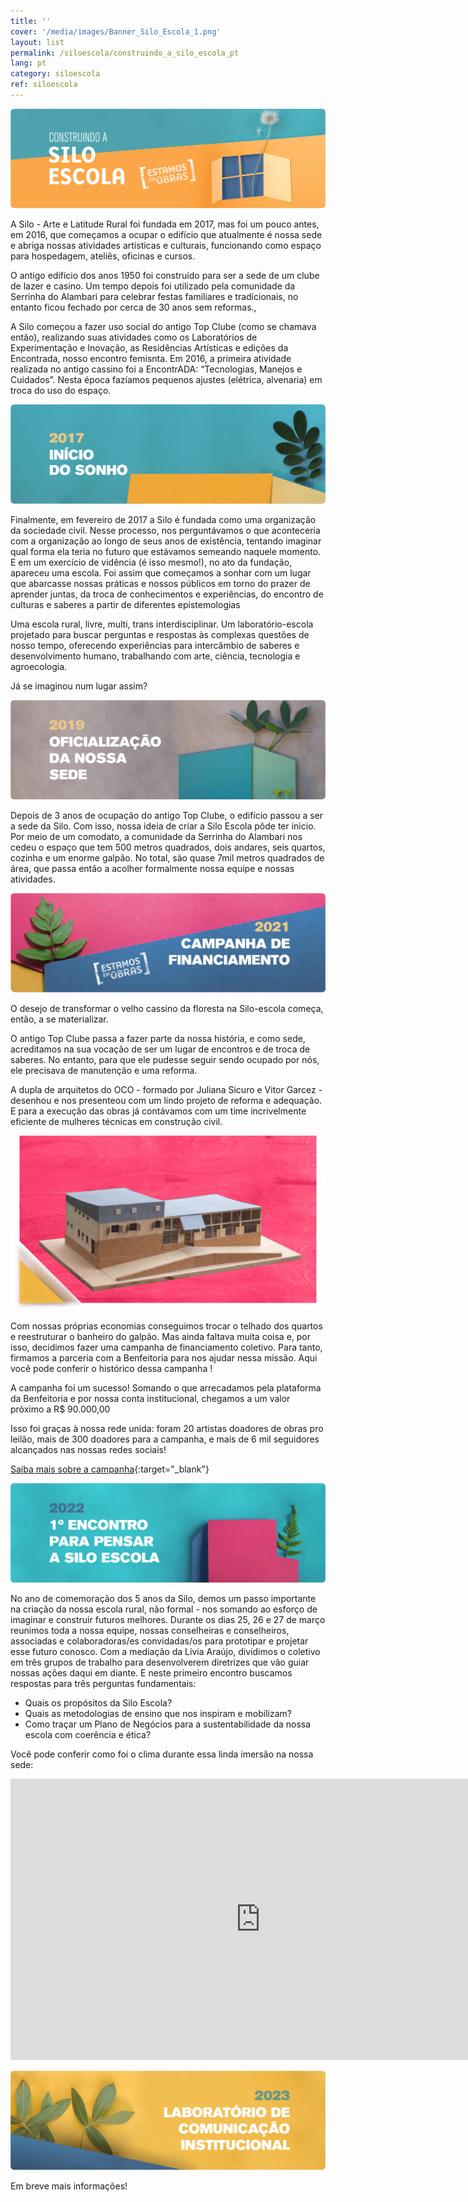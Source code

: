 ```yaml
---
title: ''
cover: '/media/images/Banner_Silo_Escola_1.png'
layout: list
permalink: /siloescola/construindo_a_silo_escola_pt
lang: pt
category: siloescola
ref: siloescola
---
```



![](/media/images/Banner_Silo_Escola_1.png)

A Silo - Arte e Latitude Rural foi fundada em 2017, mas foi um pouco antes, em 2016, que começamos a ocupar o edifício que atualmente é nossa sede e abriga nossas atividades artísticas e culturais, funcionando como espaço para hospedagem, ateliês, oficinas e cursos. 

O antigo edifício dos anos 1950 foi construído para ser a sede de um clube de lazer e casino. Um tempo depois foi utilizado pela comunidade da Serrinha do Alambari para celebrar festas familiares e tradicionais, no entanto ficou fechado por cerca de 30 anos sem reformas.,

A Silo começou a fazer uso social do antigo Top Clube (como se chamava então), realizando suas atividades como  os Laboratórios de Experimentação e Inovação, as Residências Artísticas e edições da Encontrada, nosso encontro femisnta. Em 2016, a primeira atividade realizada no antigo cassino foi a EncontrADA: “Tecnologias, Manejos e Cuidados”. Nesta época fazíamos pequenos ajustes (elétrica, alvenaria) em troca do uso do espaço. 

![](/media/images/Banner_Silo_Escola_2.png)

Finalmente, em fevereiro de 2017 a Silo é fundada como uma organização da sociedade civil. Nesse processo, nos perguntávamos o que aconteceria com a organização ao longo de seus anos de existência, tentando imaginar qual forma ela teria no futuro que estávamos semeando naquele momento. E em um exercício de vidência (é isso mesmo!), no ato da fundação, apareceu uma escola. Foi assim que começamos a sonhar com um lugar que abarcasse nossas práticas e nossos públicos em torno do prazer de aprender juntas, da troca de conhecimentos e experiências, do encontro de culturas e saberes a partir de diferentes epistemologias 

Uma escola rural, livre, multi, trans interdisciplinar. Um laboratório-escola projetado para buscar perguntas e respostas às complexas questões de nosso tempo, oferecendo experiências para intercâmbio de saberes e desenvolvimento humano, trabalhando com arte, ciência, tecnologia e agroecologia.

Já se imaginou num lugar assim?

![](/media/images/Banner_Silo_Escola_3.png)

Depois de 3 anos de ocupação do antigo Top Clube, o edifício passou a ser a sede da Silo. Com isso, nossa ideia de criar a Silo Escola pôde ter inicio. Por meio de um comodato, a comunidade da Serrinha do Alambari nos cedeu o espaço que tem 500 metros quadrados, dois andares, seis quartos, cozinha e um enorme galpão. No total, são quase 7mil metros quadrados de área, que passa então a acolher formalmente nossa equipe e nossas atividades. 

![](/media/images/Banner_Silo_Escola_4.png)

O desejo de transformar o velho cassino da floresta na Silo-escola começa, então, a se materializar.

O antigo Top Clube passa a fazer parte da nossa história, e como sede, acreditamos na sua vocação de ser um lugar de encontros e de troca de saberes. No entanto, para que ele pudesse seguir sendo ocupado por nós, ele precisava de manutenção e uma reforma.

A dupla de arquitetos do OCO - formado por Juliana Sicuro e Vitor Garcez -  desenhou e nos presenteou com um lindo projeto de reforma e adequação. E para a execução das obras já contávamos com um time incrivelmente eficiente de mulheres técnicas em construção civil.

![](/media/images/DshAP1K.jpg)

Com nossas próprias economias conseguimos trocar o telhado dos quartos e reestruturar o banheiro do galpão. Mas ainda faltava muita coisa e, por isso, decidimos fazer uma campanha de financiamento coletivo. Para tanto, firmamos a parceria com a Benfeitoria para nos ajudar nessa missão. Aqui você pode conferir o histórico dessa campanha ! 

A campanha foi um sucesso! Somando o que arrecadamos pela plataforma da Benfeitoria e por nossa conta institucional, chegamos a um valor próximo a R$ 90.000,00

Isso foi graças à nossa rede unida: foram 20 artistas doadores de obras pro leilão, mais de 300 doadores para a campanha, e mais de 6 mil seguidores alcançados nas nossas redes sociais! 

[Saiba mais sobre a campanha](https://youtu.be/nzDjyonf0kw){:target="_blank"}

![](/media/images/Banner_Silo_Escola_5.png)

No ano de comemoração dos 5 anos da Silo, demos um passo importante na criação da nossa escola rural, não formal - nos somando ao esforço de imaginar e construir futuros melhores. Durante os dias 25, 26 e 27 de março reunimos toda a nossa equipe, nossas conselheiras e conselheiros, associadas e colaboradoras/es convidadas/os para prototipar e projetar esse futuro conosco.
Com a mediação da Lívia Araújo, dividimos o coletivo em três grupos de trabalho para desenvolverem diretrizes que vão guiar nossas ações daqui em diante. E neste primeiro encontro buscamos respostas para três perguntas fundamentais:

* Quais os propósitos da Silo Escola?
* Quais as metodologias de ensino que nos inspiram e mobilizam?
* Como traçar um Plano de Negócios para a sustentabilidade da nossa escola com coerência e ética?

Você pode conferir como foi o clima durante essa linda imersão na nossa sede:

<div class="video-wrapper video-wrapper-16x9">
  <iframe width="800" height="450" src="https://www.youtube.com/embed/41uyLnsP0Ec?rel=0&modestbranding=0&showinfo=0" frameborder="0" allowfullscreen></iframe>
</div>

![](/media/images/Banner_Silo_Escola_6.png)

Em breve mais informações!